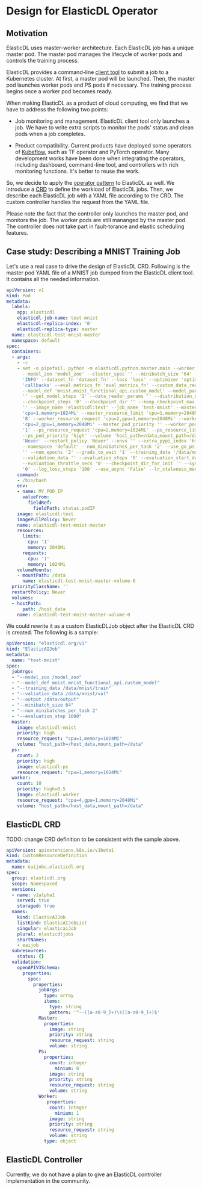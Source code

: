 # Design for ElasticDL Operator

## Motivation

ElasticDL uses master-worker architecture.
Each ElasticDL job has a unique master pod.
The master pod manages the lifecycle of worker pods and controls the training process.

ElasticDL provides a command-line [client tool](https://github.com/sql-machine-learning/elasticdl/blob/develop/docs/designs/client_tool.md)
to submit a job to a Kubernetes cluster.
At first, a master pod will be launched.
Then, the master pod launches worker pods and PS pods if necessary.
The training process begins once a worker pod becomes ready.

When making ElasticDL as a product of cloud computing,
we find that we have to address the following two points:

- Job monitoring and management. ElasticDL client tool only launches a job.
We have to write extra scripts to monitor the pods' status
and clean pods when a job completes.

- Product compatibility. Current products have deployed some operators of [Kubeflow](https://www.kubeflow.org/),
such as TF operator and PyTorch operator.
Many development works have been done when integrating the operators,
including dashboard, command-line tool, and controllers with rich monitoring functions.
It's better to reuse the work.

So, we decide to apply the
[operator pattern](https://kubernetes.io/docs/concepts/extend-kubernetes/operator/)
to ElasticDL as well.
We introduce a [CRD](https://kubernetes.io/docs/concepts/extend-kubernetes/api-extension/custom-resources/)
to define the workload of ElasticDL jobs.
Then, we describe each ElasticDL job with a YAML file according to the CRD.
The custom controller handles the request from the YAML file.

Please note the fact that the controller only launches
the master pod, and monitors the job.
The worker pods are still mananged by the master pod.
The controller does not take part in fault-torance and elastic scheduling features.

## Case study: Describing a MNIST Training Job

Let's use a real case to drive the design of ElasticDL CRD.
Following is the master pod YAML file of a MNIST job
dumped from the ElasticDL client tool.
It contains all the needed information.

```yaml
apiVersion: v1
kind: Pod
metadata:
  labels:
    app: elasticdl
    elasticdl-job-name: test-mnist
    elasticdl-replica-index: '0'
    elasticdl-replica-type: master
  name: elasticdl-test-mnist-master
  namespace: default
spec:
  containers:
  - args:
    - -c
    - set -o pipefail; python -m elasticdl.python.master.main --worker_image 'elasticdl:test'
      --model_zoo 'model_zoo' --cluster_spec '' --minibatch_size '64' --log_level
      'INFO' --dataset_fn 'dataset_fn' --loss 'loss' --optimizer 'optimizer' --callbacks
      'callbacks' --eval_metrics_fn 'eval_metrics_fn' --custom_data_reader 'custom_data_reader'
      --model_def 'mnist.mnist_functional_api.custom_model' --model_params
      '' --get_model_steps '1' --data_reader_params '' --distribution_strategy 'ParameterServerStrategy'
      --checkpoint_steps '0' --checkpoint_dir '' --keep_checkpoint_max '0' --output
      '' --image_name 'elasticdl:test' --job_name 'test-mnist' --master_resource_request
      'cpu=1,memory=1024Mi' --master_resource_limit 'cpu=1,memory=2048Mi' --num_workers
      '8' --worker_resource_request 'cpu=2,gpu=1,memory=2048Mi' --worker_resource_limit
      'cpu=2,gpu=1,memory=2048Mi' --master_pod_priority '' --worker_pod_priority 'high=0.5' --num_ps_pods
      '1' --ps_resource_request 'cpu=2,memory=1024Mi' --ps_resource_limit 'cpu=2,memory=2048Mi'
      --ps_pod_priority 'high' --volume 'host_path=/data,mount_path=/data' --image_pull_policy
      'Never' --restart_policy 'Never' --envs '' --extra_pypi_index 'https://pypi.org/simple'
      --namespace 'default' --num_minibatches_per_task '2' --use_go_ps 'True' --aux_params '' --log_file_path '' --tensorboard_log_dir
      '' --num_epochs '2' --grads_to_wait '1' --training_data '/data/mnist/train'
      --validation_data '' --evaluation_steps '0' --evaluation_start_delay_secs '100'
      --evaluation_throttle_secs '0' --checkpoint_dir_for_init '' --sync_version_tolerance
      '0' --log_loss_steps '100' --use_async 'False' --lr_staleness_modulation 'False'
    command:
    - /bin/bash
    env:
    - name: MY_POD_IP
      valueFrom:
        fieldRef:
          fieldPath: status.podIP
    image: elasticdl:test
    imagePullPolicy: Never
    name: elasticdl-test-mnist-master
    resources:
      limits:
        cpu: '1'
        memory: 2048Mi
      requests:
        cpu: '1'
        memory: 1024Mi
    volumeMounts:
    - mountPath: /data
      name: elasticdl-test-mnist-master-volume-0
  priorityClassName: ''
  restartPolicy: Never
  volumes:
  - hostPath:
      path: /host_data
    name: elasticdl-test-mnist-master-volume-0
```

We could rewrite it as a custom ElasticDLJob object
after the ElasticDL CRD is created.
The following is a sample:

```yaml
apiVersion: "elasticdl.org/v1"
kind: "ElasticAIJob"
metadata:
  name: "test-mnist"
spec:
  jobArgs:
  - "--model_zoo /model_zoo"
  - "--model_def mnist.mnist_functional_api.custom_model"
  - "--training_data /data/mnist/train"
  - "--valiation_data /data/mnist/val"
  - "--output /data/output"
  - "--minibatch_size 64"
  - "--num_minibatches_per_task 2"
  - "--evaluation_step 1000"
  master:
    image: elasticdl-mnist
    priority: high
    resource_request: "cpu=1,memory=1024Mi"
    volume: "host_path=/host_data,mount_path=/data"
  ps:
    count: 2
    priority: high
    image: elasticdl-ps
    resource_request: "cpu=1,memory=1024Mi"
  worker:
    count: 10
    priority: high=0.5
    image: elasticdl-worker
    resource_request: "cpu=4,gpu=1,memory=2048Mi"
    volume: "host_path=/host_data,mount_path=/data"
```

## ElasticDL CRD

TODO: change CRD definition to be consistent with the sample above.

```yaml
apiVersion: apiextensions.k8s.io/v1beta1
kind: CustomResourceDefinition
metadata:
  name: eaijobs.elasticdl.org
spec:
  group: elasticdl.org
  scope: Namespaced
  versions:
  - name: v1alpha1
    served: true
    storaged: true
  names:
    kind: ElasticAIJob
    listKind: ElasticAIJobList
    singular: elasticaiJob
    plural: elasticdljobs
    shortNames:
    - eaijob
  subresources:
    status: {}
  validation:
    openAPIV3Schema:
      properties:
        spec:
          properties:
            jobArgs:
              type: array
              items:
                type: string
                pattern: '^--([a-z0-9_]+)\s([a-z0-9_]+)$'
            Master:
              properties:
                image: string
                priority: string
                resource_request: string
                volume: string
            PS:
              properties:
                count: integer
                  minium: 0
                image: string
                priority: string
                resource_request: string
                volume: string
            Worker:
               properties:
                count: integer
                  minium: 1
                image: string
                priority: string
                resource_request: string
                volume: string
              type: object
```

## ElasticDL Controller

Currently, we do not have a plan to give an
ElasticDL controller implementation in the community.
